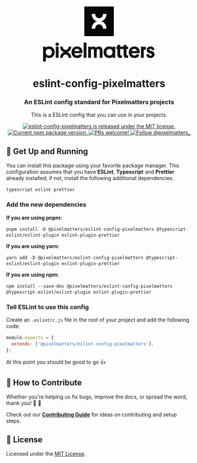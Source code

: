 <p align="center">
    <img width="80" src="./img/pixelmatters-logo.jpeg" />
</p>

<p align="center">
    <img src="./img/pixelmatters-name.svg" />
</p>

<h1 align="center">
  eslint-config-pixelmatters
</h1>

<h3 align="center">
  An ESLint config standard for Pixelmatters projects
</h3>

<p align="center">
This is a ESLint config that you can use in your projects.
</p>

<p align="center">
  <a href="https://github.com/Pixelmatters/eslint-config-pixelmatters/blob/main/LICENSE">
    <img src="https://img.shields.io/badge/license-MIT-blue.svg" alt="eslint-config-pixelmatters is released under the MIT license." />
  </a>
  <a href="https://www.npmjs.com/package/@pixelmatters/eslint-config-pixelmatters">
    <img src="https://img.shields.io/npm/v/@pixelmatters/eslint-config-pixelmatters.svg" alt="Current npm package version." />
  </a>
  <a href="https://github.com/Pixelmatters/eslint-config-pixelmatters/blob/main/CONTRIBUTING.md">
    <img src="https://img.shields.io/badge/PRs-welcome-brightgreen.svg" alt="PRs welcome!" />
  </a>
  <a href="https://twitter.com/intent/follow?screen_name=pixelmatters_">
    <img src="https://img.shields.io/twitter/follow/pixelmatters_.svg?label=Follow%20@pixelmatters_" alt="Follow @pixelmatters_" />
  </a>
</p>

## 🚀 Get Up and Running

You can install this package using your favorite package manager. This configuration assumes that you have **ESLint**, **Typescript** and **Prettier** already installed; if not, install the following additional dependencies.

```text
typescript eslint prettier
```

### Add the new dependencies

**If you are using pnpm:**

```shell
pnpm install -D @pixelmatters/eslint-config-pixelmatters @typescript-eslint/eslint-plugin eslint-plugin-prettier
```

**If you are using yarn:**

```shell
yarn add -D @pixelmatters/eslint-config-pixelmatters @typescript-eslint/eslint-plugin eslint-plugin-prettier
```

**If you are using npm:**

```shell
npm install --save-dev @pixelmatters/eslint-config-pixelmatters @typescript-eslint/eslint-plugin eslint-plugin-prettier
```

### Tell ESLint to use this config

Create an `.eslintrc.js`  file in the root of your project and add the following code:

``` js
module.exports = {
  extends: ['@pixelmatters/eslint-config-pixelmatters'],
};
```

At this point you should be good to go 👍

## 🤝 How to Contribute

Whether you're helping us fix bugs, improve the docs, or spread the word, thank you! 💪 🧡

Check out our [**Contributing Guide**](https://github.com/Pixelmatters/eslint-config-pixelmatters/blob/main/CONTRIBUTING.md) for ideas on contributing and setup steps.

## :memo: License

Licensed under the [MIT License](./LICENSE).
